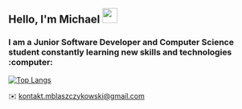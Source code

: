 <h2 align="left">
<abc>
  <br>Hello, I'm Michael <img src="https://user-images.githubusercontent.com/42378118/110234147-e3259600-7f4e-11eb-95be-0c4047144dea.gif" width="30"><br>
</h2> 
<h3 align="left">
  I am a Junior Software Developer and Computer Science student constantly learning new skills and technologies :computer:<br>
</h3>

</abc>

[![Top Langs](https://github-readme-stats-git-masterrstaa-rickstaa.vercel.app/api/top-langs/?username=mblaszczykowski&border_radius=30&hide_border=true&bg_color=282828&text_color=ffffff&title_color=ffffff&custom_title=Programming%20languages)](https://github.com/anuraghazra/github-readme-stats)

:envelope: kontakt.mblaszczykowski@gmail.com


